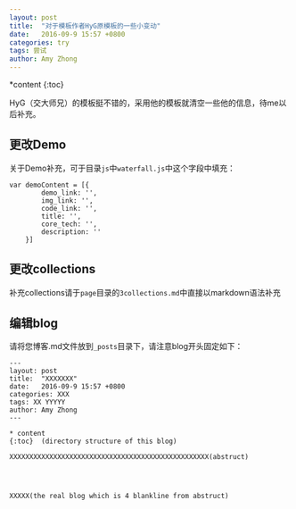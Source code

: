 ```yaml
---
layout: post
title:  "对于模板作者HyG原模板的一些小变动"
date:   2016-09-9 15:57 +0800
categories: try
tags: 尝试
author: Amy Zhong
---
```


*content
{:toc}

HyG（交大师兄）的模板挺不错的，采用他的模板就清空一些他的信息，待me以后补充。





## 更改Demo

关于Demo补充，可于目录`js`中`waterfall.js`中这个字段中填充：

```
var demoContent = [{
        demo_link: '',
        img_link: '',
        code_link: '',
        title: '',
        core_tech: '',
        description: ''
    }]
```

## 更改collections

补充collections请于`page`目录的`3collections.md`中直接以markdown语法补充

## 编辑blog

请将您博客.md文件放到`_posts`目录下，请注意blog开头固定如下：

```
---
layout: post
title:  "XXXXXXX"
date:   2016-09-9 15:57 +0800
categories: XXX
tags: XX YYYYY
author: Amy Zhong
---

* content
{:toc}  (directory structure of this blog)

XXXXXXXXXXXXXXXXXXXXXXXXXXXXXXXXXXXXXXXXXXXXXXXXXX(abstruct)




XXXXX(the real blog which is 4 blankline from abstruct)
```